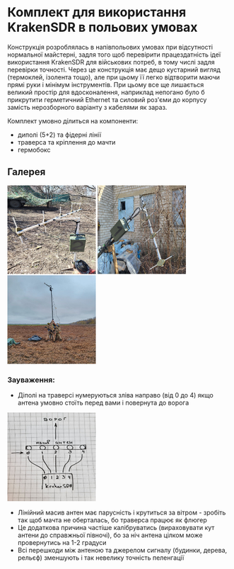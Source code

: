 # Комплект для використання KrakenSDR в польових умовах

Конструкція розроблялась в напівпольових умовах при відсутності нормальної майстерні, задля того щоб перевірити працездатність ідеї використання KrakenSDR для військових потреб, в тому числі задля перевірки точності. Через це конструкція має дещо кустарний вигляд (термоклей, ізолента тощо), але при цьому її легко відтворити маючи прямі руки і мінімум інструментів. При цьому все ще лишається великий простір для вдосконалення, наприклад непогано було б прикрутити герметичний Ethernet та силовий роз'єми до корпусу замість нерозборного варіанту з кабелями як зараз.

Комплект умовно ділиться на компоненти:
- диполі (5+2) та фідерні лінії
- траверса та кріплення до мачти
- гермобокс

## Галерея

<img src="img1.jpg" style="height: 200px; width:200px;"/>
<img src="img2.jpg" style="height: 200px; width:200px;"/>
<img src="img3.jpg" style="height: 200px; width:200px;"/>

### Зауваження:

- Діполі на траверсі нумеруються зліва направо (від 0 до 4) якщо антена умовно стоїть перед вами і повернута до ворога
<img src="towards_enemy.jpg" style="height: 200px; width:200px;"/>

- Лінійний масив антен має парусність і крутиться за вітром - зробіть так щоб мачта не оберталась, бо траверса працює як флюгер
- Це додаткова причина частіше калібруватись (вираховувати кут антени до справжньої півночі), бо за ніч антена цілком може провернутись на 1-2 градуси
- Всі перешкоди між антеною та джерелом сигналу (будинки, дерева, рельєф) зменшують і так невелику точність пеленгації
